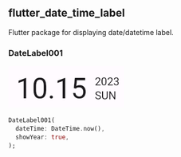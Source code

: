flutter_date_time_label
-----

Flutter package for displaying date/datetime label.

### DateLabel001

![](doc/date_label_001.png)

```dart
DateLabel001(
  dateTime: DateTime.now(),
  showYear: true,
);
```
